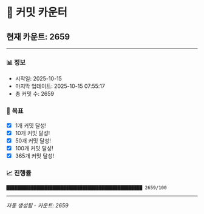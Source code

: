 # 🔢 커밋 카운터

## 현재 카운트: 2659

---

### 📊 정보
- 시작일: 2025-10-15
- 마지막 업데이트: 2025-10-15 07:55:17
- 총 커밋 수: 2659

### 🎯 목표
- [x] 1개 커밋 달성!
- [x] 10개 커밋 달성!
- [x] 50개 커밋 달성!
- [x] 100개 커밋 달성!
- [x] 365개 커밋 달성!

### 📈 진행률
```
██████████████████████████████████████████████████ 2659/100
```

---
*자동 생성됨 - 카운트: 2659*
